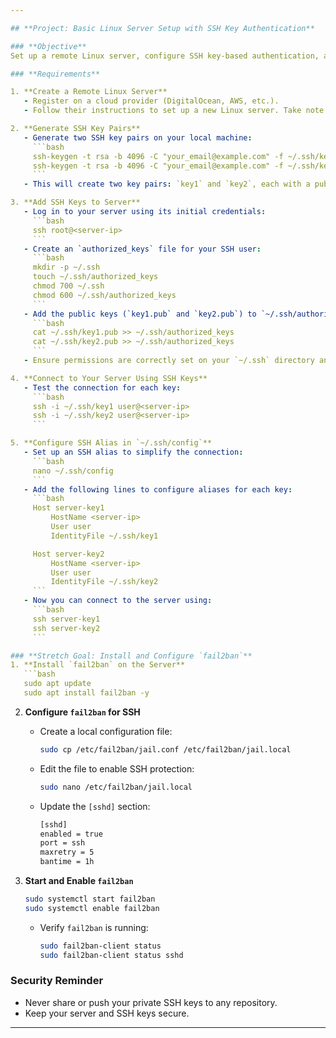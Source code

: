 ```yaml
---

## **Project: Basic Linux Server Setup with SSH Key Authentication**

### **Objective**
Set up a remote Linux server, configure SSH key-based authentication, and enhance security with `fail2ban` as a stretch goal.

### **Requirements**

1. **Create a Remote Linux Server**
   - Register on a cloud provider (DigitalOcean, AWS, etc.).
   - Follow their instructions to set up a new Linux server. Take note of the server's IP address and your initial credentials.

2. **Generate SSH Key Pairs**
   - Generate two SSH key pairs on your local machine:
     ```bash
     ssh-keygen -t rsa -b 4096 -C "your_email@example.com" -f ~/.ssh/key1
     ssh-keygen -t rsa -b 4096 -C "your_email@example.com" -f ~/.ssh/key2
     ```
   - This will create two key pairs: `key1` and `key2`, each with a public (`key1.pub`, `key2.pub`) and private key.

3. **Add SSH Keys to Server**
   - Log in to your server using its initial credentials:
     ```bash
     ssh root@<server-ip>
     ```
   - Create an `authorized_keys` file for your SSH user:
     ```bash
     mkdir -p ~/.ssh
     touch ~/.ssh/authorized_keys
     chmod 700 ~/.ssh
     chmod 600 ~/.ssh/authorized_keys
     ```
   - Add the public keys (`key1.pub` and `key2.pub`) to `~/.ssh/authorized_keys`:
     ```bash
     cat ~/.ssh/key1.pub >> ~/.ssh/authorized_keys
     cat ~/.ssh/key2.pub >> ~/.ssh/authorized_keys
     ```
   - Ensure permissions are correctly set on your `~/.ssh` directory and `authorized_keys` file.

4. **Connect to Your Server Using SSH Keys**
   - Test the connection for each key:
     ```bash
     ssh -i ~/.ssh/key1 user@<server-ip>
     ssh -i ~/.ssh/key2 user@<server-ip>
     ```

5. **Configure SSH Alias in `~/.ssh/config`**
   - Set up an SSH alias to simplify the connection:
     ```bash
     nano ~/.ssh/config
     ```
   - Add the following lines to configure aliases for each key:
     ```bash
     Host server-key1
         HostName <server-ip>
         User user
         IdentityFile ~/.ssh/key1

     Host server-key2
         HostName <server-ip>
         User user
         IdentityFile ~/.ssh/key2
     ```
   - Now you can connect to the server using:
     ```bash
     ssh server-key1
     ssh server-key2
     ```

### **Stretch Goal: Install and Configure `fail2ban`**
1. **Install `fail2ban` on the Server**
   ```bash
   sudo apt update
   sudo apt install fail2ban -y
   ```

2. **Configure `fail2ban` for SSH**
   - Create a local configuration file:
     ```bash
     sudo cp /etc/fail2ban/jail.conf /etc/fail2ban/jail.local
     ```
   - Edit the file to enable SSH protection:
     ```bash
     sudo nano /etc/fail2ban/jail.local
     ```
   - Update the `[sshd]` section:
     ```bash
     [sshd]
     enabled = true
     port = ssh
     maxretry = 5
     bantime = 1h
     ```

3. **Start and Enable `fail2ban`**
   ```bash
   sudo systemctl start fail2ban
   sudo systemctl enable fail2ban
   ```
   - Verify `fail2ban` is running:
     ```bash
     sudo fail2ban-client status
     sudo fail2ban-client status sshd
     ```

### **Security Reminder**
- Never share or push your private SSH keys to any repository.
- Keep your server and SSH keys secure.

---
```

